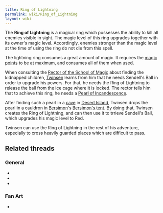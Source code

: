 ```yaml
---
title: Ring of Lightning
permalink: wiki/Ring_of_Lightning
layout: wiki
---
```


The **Ring of Lightning** is a magical ring which possesses the ability
to kill all enemies visible in sight. The magic level of this ring
upgrades together with its owner's magic level. Accordingly, enemies
stronger than the magic level at the time of using the ring do not die
from this spell.

The lightning ring consumes a great amount of magic. It requires the
[magic points](magic_points "wikilink") to be at maximum, and consumes
all of them when used.

When consulting the [Rector of the School of
Magic](Rector_of_the_School_of_Magic "wikilink") about finding the
kidnapped children, [Twinsen](Twinsen "wikilink") learns from him that
he needs Sendell's Ball in order to upgrade his powers. For that, he
needs the Ring of Lightning to release the ball from the ice cage where
it is locked. The rector tells him that to achieve this ring, he needs a
[Pearl of Incandescence](Pearl_of_Incandescence "wikilink").

After finding such a pearl in a
[cave](cave_of_the_pearl_of_incandescence "wikilink") in [Desert
Island](Desert_Island "wikilink"), Twinsen drops the pearl in a cauldron
in [Bersimon](Bersimon "wikilink")'s [Bersimon's
tent](Bersimon's_tent "wikilink"). By doing that, Twinsen creates the
Ring of Lightning, and can then use it to trrieve Sendell's Ball, which
upgrades his magic level to Red.

Twinsen can use the Ring of Lightning in the rest of his adventure,
especially to cross heavily guarded places which are difficult to pass.

## Related threads

### General

- 

- 

- 

### Fan Art

- 
